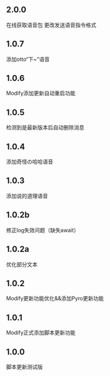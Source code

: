 ## 2.0.0

在线获取语音包
更改发送语音指令格式

## 1.0.7
添加otto“下~”语音

## 1.0.6
Modify添加更新自动重启功能

## 1.0.5
检测到是最新版本后自动删除消息

## 1.0.4
添加奇怪の哈哈语音

## 1.0.3
添加说的道理语音

## 1.0.2b
修正log失效问题（缺失await）

## 1.0.2a
优化部分文本

## 1.0.2
Modify更新功能优化&&添加Pyro更新功能

## 1.0.1
Modify正式添加脚本更新功能

## 1.0.0
脚本更新测试版